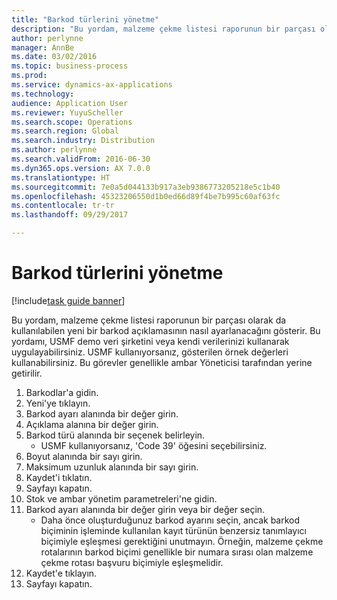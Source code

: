 ```yaml
---
title: "Barkod türlerini yönetme"
description: "Bu yordam, malzeme çekme listesi raporunun bir parçası olarak da kullanılabilen yeni bir barkod açıklamasının nasıl ayarlanacağını gösterir."
author: perlynne
manager: AnnBe
ms.date: 03/02/2016
ms.topic: business-process
ms.prod: 
ms.service: dynamics-ax-applications
ms.technology: 
audience: Application User
ms.reviewer: YuyuScheller
ms.search.scope: Operations
ms.search.region: Global
ms.search.industry: Distribution
ms.author: perlynne
ms.search.validFrom: 2016-06-30
ms.dyn365.ops.version: AX 7.0.0
ms.translationtype: HT
ms.sourcegitcommit: 7e0a5d044133b917a3eb9386773205218e5c1b40
ms.openlocfilehash: 45323206550d1b0ed66d89f4be7b995c60af63fc
ms.contentlocale: tr-tr
ms.lasthandoff: 09/29/2017

---
```

# <a name="maintain-bar-code-types"></a>Barkod türlerini yönetme

[!include[task guide banner](../../includes/task-guide-banner.md)]

Bu yordam, malzeme çekme listesi raporunun bir parçası olarak da kullanılabilen yeni bir barkod açıklamasının nasıl ayarlanacağını gösterir. Bu yordamı, USMF demo veri şirketini veya kendi verilerinizi kullanarak uygulayabilirsiniz. USMF kullanıyorsanız, gösterilen örnek değerleri kullanabilirsiniz. Bu görevler genellikle ambar Yöneticisi tarafından yerine getirilir.

1. Barkodlar'a gidin.
2. Yeni'ye tıklayın.
3. Barkod ayarı alanında bir değer girin.
4. Açıklama alanına bir değer girin.
5. Barkod türü alanında bir seçenek belirleyin.
    * USMF kullanıyorsanız, 'Code 39' öğesini seçebilirsiniz.  
6. Boyut alanında bir sayı girin.
7. Maksimum uzunluk alanında bir sayı girin.
8. Kaydet'i tıklatın.
9. Sayfayı kapatın.
10. Stok ve ambar yönetim parametreleri'ne gidin.
11. Barkod ayarı alanında bir değer girin veya bir değer seçin.
    * Daha önce oluşturduğunuz barkod ayarını seçin, ancak barkod biçiminin işleminde kullanılan kayıt türünün benzersiz tanımlayıcı biçimiyle eşleşmesi gerektiğini unutmayın. Örneğin, malzeme çekme rotalarının barkod biçimi genellikle bir numara sırası olan malzeme çekme rotası başvuru biçimiyle eşleşmelidir.  
12. Kaydet'e tıklayın.
13. Sayfayı kapatın.

